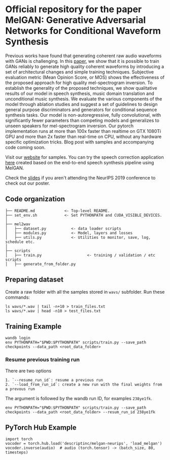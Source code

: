 # Official repository for the paper MelGAN: Generative Adversarial Networks for Conditional Waveform Synthesis

Previous works have found that generating coherent raw audio waveforms with GANs is challenging. In this [paper](https://arxiv.org/abs/1910.06711), we show that it is possible to train GANs reliably to generate high quality coherent waveforms by introducing a set of architectural changes and simple training techniques. Subjective evaluation metric (Mean Opinion Score, or MOS) shows the effectiveness of the proposed approach for high quality mel-spectrogram inversion. To establish the generality of the proposed techniques, we show qualitative results of our model in speech synthesis, music domain translation and unconditional music synthesis. We evaluate the various components of the model through ablation studies and suggest a set of guidelines to design general purpose discriminators and generators for conditional sequence synthesis tasks. Our model is non-autoregressive, fully convolutional, with significantly fewer parameters than competing models and generalizes to unseen speakers for mel-spectrogram inversion. Our pytorch implementation runs at more than 100x faster than realtime on GTX 1080Ti GPU and more than 2x faster than real-time on CPU, without any hardware specific optimization tricks. Blog post with samples and accompanying code coming soon.

Visit our [website](https://melgan-neurips.github.io) for samples. You can try the speech correction application [here](https://www.descript.com/overdub) created based on the end-to-end speech synthesis pipeline using MelGAN.

Check the [slides](melgan_slides.pdf) if you aren't attending the NeurIPS 2019 conference to check out our poster.


## Code organization

    ├── README.md             <- Top-level README.
    ├── set_env.sh            <- Set PYTHONPATH and CUDA_VISIBLE_DEVICES.
    │
    ├── mel2wav
    │   ├── dataset.py           <- data loader scripts
    │   ├── modules.py           <- Model, layers and losses
    │   ├── utils.py             <- Utilities to monitor, save, log, schedule etc.
    │
    ├── scripts
    │   ├── train.py                    <- training / validation / etc scripts
    │   ├── generate_from_folder.py


## Preparing dataset
Create a raw folder with all the samples stored in `wavs/` subfolder.
Run these commands:
   ```command
   ls wavs/*.wav | tail -n+10 > train_files.txt
   ls wavs/*.wav | head -n10 > test_files.txt
   ```

## Training Example

    wandb login
    env PYTHONPATH="$PWD:$PYTHONPATH" scripts/train.py --save_path checkpoints --data_path <root_data_folder>

### Resume previous training run

There are two options

    1. `--resume_run_id`: resume a previous run
    2. `--load_from_run_id`: create a new run with the final weights from a prevous run

The argument is followed by the wandb run ID, for examples `238ye1fk`.

    env PYTHONPATH="$PWD:$PYTHONPATH" scripts/train.py --save_path checkpoints --data_path <root_data_folder> --resum_run_id 238ye1fk

## PyTorch Hub Example
    import torch
    vocoder = torch.hub.load('descriptinc/melgan-neurips', 'load_melgan')
    vocoder.inverse(audio)  # audio (torch.tensor) -> (batch_size, 80, timesteps)
